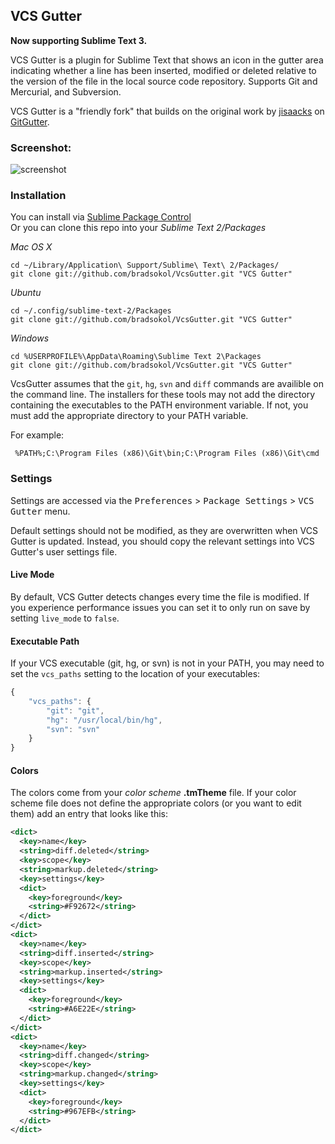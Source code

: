 ## VCS Gutter

**Now supporting Sublime Text 3.**

VCS Gutter is a plugin for Sublime Text that shows an icon in the gutter area indicating whether a line has been inserted, modified or deleted relative to the version of the file in the local source
code repository. Supports Git and Mercurial, and Subversion.

VCS Gutter is a "friendly fork" that builds on the original work by
[jisaacks](https://github.com/jisaacks) on [GitGutter](https://github.com/jisaacks/GitGutter).

### Screenshot:

![screenshot](https://raw.github.com/bradsokol/VcsGutter/master/screenshot.png)

### Installation

You can install via [Sublime Package Control](http://wbond.net/sublime_packages/package_control)  
Or you can clone this repo into your *Sublime Text 2/Packages*

*Mac OS X*
```shell
cd ~/Library/Application\ Support/Sublime\ Text\ 2/Packages/
git clone git://github.com/bradsokol/VcsGutter.git "VCS Gutter"
```

*Ubuntu*
```shell
cd ~/.config/sublime-text-2/Packages
git clone git://github.com/bradsokol/VcsGutter.git "VCS Gutter"
```

*Windows*

```shell
cd %USERPROFILE%\AppData\Roaming\Sublime Text 2\Packages
git clone git://github.com/bradsokol/VcsGutter.git "VCS Gutter"
```

VcsGutter assumes that the `git`, `hg`, `svn` and `diff` commands are availible on the command line. The installers for these tools may not add the directory containing the executables to the PATH environment variable. If not, you must add the appropriate directory to your PATH variable.

For example:
```dos
 %PATH%;C:\Program Files (x86)\Git\bin;C:\Program Files (x86)\Git\cmd
```

### Settings

Settings are accessed via the <kbd>Preferences</kbd> > <kbd>Package Settings</kbd> > <kbd>VCS Gutter</kbd> menu.

Default settings should not be modified, as they are overwritten when VCS Gutter is updated. Instead, you should copy the relevant settings into VCS Gutter's user settings file.

#### Live Mode
By default, VCS Gutter detects changes every time the file is modified. If you experience performance issues you can set it to only run on save by setting `live_mode` to `false`.

#### Executable Path
If your VCS executable (git, hg, or svn) is not in your PATH, you may need to set the `vcs_paths` setting to the location of your executables:
```js
{
    "vcs_paths": {
        "git": "git",
        "hg": "/usr/local/bin/hg",
        "svn": "svn"
    }
}
```

#### Colors
The colors come from your *color scheme* **.tmTheme** file. If your color scheme file does not define the appropriate colors (or you want to edit them) add an entry that looks like this:

```xml
<dict>
  <key>name</key>
  <string>diff.deleted</string>
  <key>scope</key>
  <string>markup.deleted</string>
  <key>settings</key>
  <dict>
    <key>foreground</key>
    <string>#F92672</string>
  </dict>
</dict>
<dict>
  <key>name</key>
  <string>diff.inserted</string>
  <key>scope</key>
  <string>markup.inserted</string>
  <key>settings</key>
  <dict>
    <key>foreground</key>
    <string>#A6E22E</string>
  </dict>
</dict>
<dict>
  <key>name</key>
  <string>diff.changed</string>
  <key>scope</key>
  <string>markup.changed</string>
  <key>settings</key>
  <dict>
    <key>foreground</key>
    <string>#967EFB</string>
  </dict>
</dict>
```


